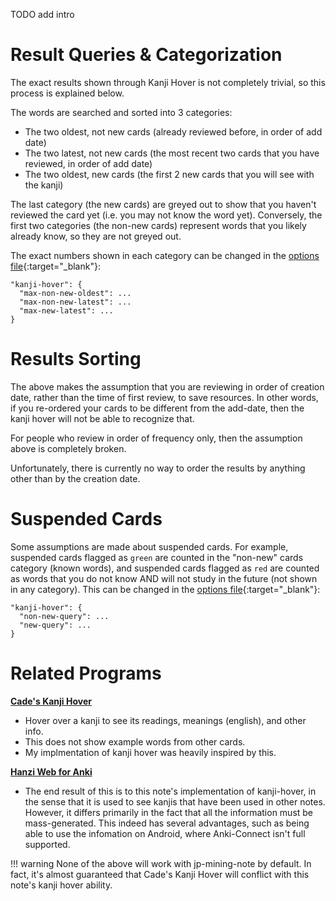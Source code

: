 TODO add intro


# Result Queries & Categorization
The exact results shown through Kanji Hover is not completely trivial,
so this process is explained below.

The words are searched and sorted into 3 categories:

- The two oldest, not new cards (already reviewed before, in order of add date)
- The two latest, not new cards (the most recent two cards that you have reviewed, in order of add date)
- The two oldest, new cards (the first 2 new cards that you will see with the kanji)

The last category (the new cards) are greyed out to show that you haven't reviewed
the card yet (i.e. you may not know the word yet).
Conversely, the first two categories (the non-new cards) represent words that you likely already
know, so they are not greyed out.

The exact numbers shown in each category can be changed in the
[options file](runtimeoptions.md){:target="_blank"}:

```
"kanji-hover": {
  "max-non-new-oldest": ...
  "max-non-new-latest": ...
  "max-new-latest": ...
}
```



# Results Sorting
The above makes the assumption that you are reviewing in order of creation date,
rather than the time of first review, to save resources.
In other words, if you re-ordered your cards to be different from the add-date,
then the kanji hover will not be able to recognize that.

For people who review in order of frequency only, then the assumption above is completely broken.

Unfortunately, there is currently no way to order the results by anything
other than by the creation date.



# Suspended Cards
Some assumptions are made about suspended cards.
For example, suspended cards flagged as `green` are counted in the "non-new" cards category
(known words), and suspended cards flagged as `red` are counted as words that you
do not know AND will not study in the future (not shown in any category).
This can be changed in the [options file](runtimeoptions.md){:target="_blank"}:

```
"kanji-hover": {
  "non-new-query": ...
  "new-query": ...
}
```


# Related Programs

[**Cade's Kanji Hover**](https://cademcniven.com/projects/kanjihover/)

- Hover over a kanji to see its readings, meanings (english), and other info.
- This does not show example words from other cards.
- My implmentation of kanji hover was heavily inspired by this.


[**Hanzi Web for Anki**](https://github.com/elizagamedev/anki-hanziweb)

- The end result of this is to this note's implementation of kanji-hover,
    in the sense that it is used to see kanjis that have been used in other notes.
    However, it differs primarily in the fact that all the information must be
    mass-generated. This indeed has several advantages, such as being able to
    use the infomation on Android, where Anki-Connect isn't full supported.


!!! warning
    None of the above will work with jp-mining-note by default.
    In fact, it's almost guaranteed that Cade's Kanji Hover will conflict with
    this note's kanji hover ability.



